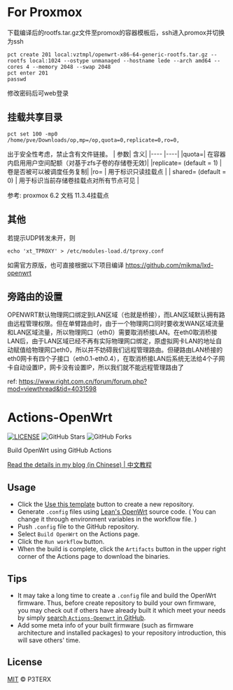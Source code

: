 # For Proxmox

下载编译后的rootfs.tar.gz文件至promox的容器模板后，ssh进入promox并切换为ssh
```
pct create 201 local:vztmpl/openwrt-x86-64-generic-rootfs.tar.gz --rootfs local:1024 --ostype unmanaged --hostname lede --arch amd64 --cores 4 --memory 2048 --swap 2048
pct enter 201
passwd
```
修改密码后可web登录

## 挂载共享目录
```
pct set 100 -mp0 /home/pve/Downloads/op,mp=/op,quota=0,replicate=0,ro=0,
```
出于安全性考虑，禁止含有文件链接。
| 参数| 含义|
|---- |----|
|quota=<boolean>| 在容器内启用用户空间配额（对基于zfs子卷的存储卷无效)|
|replicate=<boolean> (default = 1) |  	卷是否被可以被调度任务复制|
|ro=<boolean>  |                       	用于标识只读挂载点 |
| shared=<boolean> (default = 0)   |   	用于标识当前存储卷挂载点对所有节点可见 |


参考: proxmox 6.2 文档 11.3.4挂载点

## 其他

若提示UDP转发未开，则
```
echo 'xt_TPROXY' > /etc/modules-load.d/tproxy.conf
```

如需官方原版，也可直接根据以下项目编译
https://github.com/mikma/lxd-openwrt

## 旁路由的设置
OPENWRT默认物理网口绑定到LAN区域（也就是桥接），而LAN区域默认拥有路由远程管理权限。但在单臂路由时，由于一个物理网口同时要收发WAN区域流量和LAN区域流量，所以物理网口（eth0）需要取消桥接LAN。在eth0取消桥接LAN后，由于LAN区域已经不再有实际物理网口绑定，原虚拟网卡LAN的地址自动赋值给物理网口eth0，所以并不妨碍我们远程管理路由。但硬路由LAN桥接的eth0网卡有四个子接口（eth0.1-eth0.4），在取消桥接LAN后系统无法给4个子网卡自动设置IP，网卡没有设置IP，所以我们就不能远程管理路由了

ref: https://www.right.com.cn/forum/forum.php?mod=viewthread&tid=4031598

# Actions-OpenWrt

[![LICENSE](https://img.shields.io/github/license/mashape/apistatus.svg?style=flat-square&label=LICENSE)](https://github.com/P3TERX/Actions-OpenWrt/blob/master/LICENSE)
![GitHub Stars](https://img.shields.io/github/stars/P3TERX/Actions-OpenWrt.svg?style=flat-square&label=Stars&logo=github)
![GitHub Forks](https://img.shields.io/github/forks/P3TERX/Actions-OpenWrt.svg?style=flat-square&label=Forks&logo=github)

Build OpenWrt using GitHub Actions

[Read the details in my blog (in Chinese) | 中文教程](https://p3terx.com/archives/build-openwrt-with-github-actions.html)

## Usage

- Click the [Use this template](https://github.com/P3TERX/Actions-OpenWrt/generate) button to create a new repository.
- Generate `.config` files using [Lean's OpenWrt](https://github.com/coolsnowwolf/lede) source code. ( You can change it through environment variables in the workflow file. )
- Push `.config` file to the GitHub repository.
- Select `Build OpenWrt` on the Actions page.
- Click the `Run workflow` button.
- When the build is complete, click the `Artifacts` button in the upper right corner of the Actions page to download the binaries.

## Tips

- It may take a long time to create a `.config` file and build the OpenWrt firmware. Thus, before create repository to build your own firmware, you may check out if others have already built it which meet your needs by simply [search `Actions-Openwrt` in GitHub](https://github.com/search?q=Actions-openwrt).
- Add some meta info of your built firmware (such as firmware architecture and installed packages) to your repository introduction, this will save others' time.

## License

[MIT](https://github.com/P3TERX/Actions-OpenWrt/blob/main/LICENSE) © P3TERX
